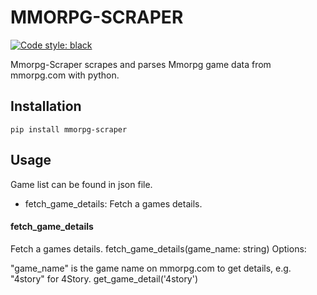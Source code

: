 # MMORPG-SCRAPER

[![Code style: black](https://img.shields.io/badge/code%20style-black-000000.svg)](https://github.com/python/black)

Mmorpg-Scraper scrapes and parses Mmorpg game data from mmorpg.com with python.

## Installation
```
pip install mmorpg-scraper
```
## Usage
Game list can be found in json file.  
* fetch_game_details: Fetch a games details. 


#### fetch_game_details

Fetch a games details.
fetch_game_details(game_name: string)
Options:

"game_name" is the game name on mmorpg.com to get details, e.g. "4story" for 4Story. get_game_detail('4story')
